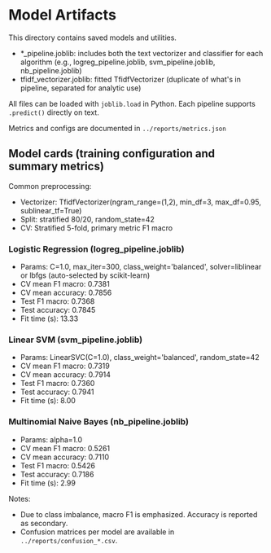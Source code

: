 # Model Artifacts

This directory contains saved models and utilities.

- *_pipeline.joblib: includes both the text vectorizer and classifier for each algorithm (e.g., logreg_pipeline.joblib, svm_pipeline.joblib, nb_pipeline.joblib)
- tfidf_vectorizer.joblib: fitted TfidfVectorizer (duplicate of what's in pipeline, separated for analytic use)

All files can be loaded with `joblib.load` in Python. Each pipeline supports `.predict()` directly on text.

Metrics and configs are documented in `../reports/metrics.json`

## Model cards (training configuration and summary metrics)

Common preprocessing:
- Vectorizer: TfidfVectorizer(ngram_range=(1,2), min_df=3, max_df=0.95, sublinear_tf=True)
- Split: stratified 80/20, random_state=42
- CV: Stratified 5-fold, primary metric F1 macro

### Logistic Regression (logreg_pipeline.joblib)
- Params: C=1.0, max_iter=300, class_weight='balanced', solver=liblinear or lbfgs (auto-selected by scikit-learn)
- CV mean F1 macro: 0.7381
- CV mean accuracy: 0.7856
- Test F1 macro: 0.7368
- Test accuracy: 0.7845
- Fit time (s): 13.33

### Linear SVM (svm_pipeline.joblib)
- Params: LinearSVC(C=1.0), class_weight='balanced', random_state=42
- CV mean F1 macro: 0.7319
- CV mean accuracy: 0.7914
- Test F1 macro: 0.7360
- Test accuracy: 0.7941
- Fit time (s): 8.00

### Multinomial Naive Bayes (nb_pipeline.joblib)
- Params: alpha=1.0
- CV mean F1 macro: 0.5261
- CV mean accuracy: 0.7110
- Test F1 macro: 0.5426
- Test accuracy: 0.7186
- Fit time (s): 2.99

Notes:
- Due to class imbalance, macro F1 is emphasized. Accuracy is reported as secondary.
- Confusion matrices per model are available in `../reports/confusion_*.csv`.
